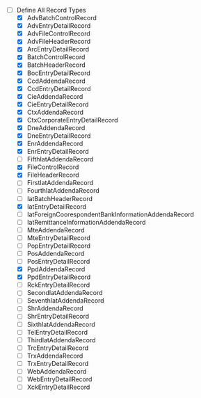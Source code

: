 - [ ] Define All Record Types
  - [x] AdvBatchControlRecord
  - [x] AdvEntryDetailRecord
  - [x] AdvFileControlRecord
  - [x] AdvFileHeaderRecord
  - [x] ArcEntryDetailRecord
  - [x] BatchControlRecord
  - [x] BatchHeaderRecord
  - [x] BocEntryDetailRecord
  - [x] CcdAddendaRecord
  - [x] CcdEntryDetailRecord
  - [x] CieAddendaRecord
  - [x] CieEntryDetailRecord
  - [x] CtxAddendaRecord
  - [x] CtxCorporateEntryDetailRecord
  - [x] DneAddendaRecord
  - [x] DneEntryDetailRecord
  - [x] EnrAddendaRecord
  - [x] EnrEntryDetailRecord
  - [ ] FifthIatAddendaRecord
  - [x] FileControlRecord
  - [x] FileHeaderRecord
  - [ ] FirstIatAddendaRecord
  - [ ] FourthIatAddendaRecord
  - [ ] IatBatchHeaderRecord
  - [x] IatEntryDetailRecord
  - [ ] IatForeignCoorespondentBankInformationAddendaRecord
  - [ ] IatRemittanceInformationAddendaRecord
  - [ ] MteAddendaRecord
  - [ ] MteEntryDetailRecord
  - [ ] PopEntryDetailRecord
  - [ ] PosAddendaRecord
  - [ ] PosEntryDetailRecord
  - [x] PpdAddendaRecord
  - [x] PpdEntryDetailRecord
  - [ ] RckEntryDetailRecord
  - [ ] SecondIatAddendaRecord
  - [ ] SeventhIatAddendaRecord
  - [ ] ShrAddendaRecord
  - [ ] ShrEntryDetailRecord
  - [ ] SixthIatAddendaRecord
  - [ ] TelEntryDetailRecord
  - [ ] ThirdIatAddendaRecord
  - [ ] TrcEntryDetailRecord
  - [ ] TrxAddendaRecord
  - [ ] TrxEntryDetailRecord
  - [ ] WebAddendaRecord
  - [ ] WebEntryDetailRecord
  - [ ] XckEntryDetailRecord
